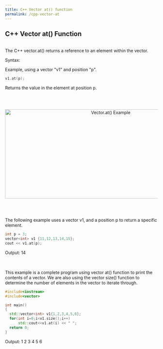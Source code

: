 ```yaml
---
title: C++ Vector at() function
permalink: /cpp-vector-at
---
```


## C++ Vector at() Function
<br/>
The C++ vector.at() returns a reference to an element within the vector.

Syntax:

Example, using a vector "v1" and position "p".
```cpp
v1.at(p);
```
Returns the value in the element at position p.

<br/><br/>
<p align="center">
<img width="681" height="293" src="images\videos\Cpp11\vector_at.jpg" title="Vector.at() Example">
</p>
<br/><br/>

The following example uses a vector v1, and a position p to return a specific element.
```cpp
int p = 3;
vector<int> v1 {11,12,13,14,15};
cout << v1.at(p);
```
Output: 14
<br/><br/><br/>

This example is a complete program using vector at() function to print the contents of a vector. We are also using the vector size() function to determine the number of elements in the vector to iterate through.

```cpp
#include<iostream>  
#include<vector>  

int main()  
{  
  std::vector<int> v1{1,2,3,4,5,6};  
  for(int i=0;i<v1.size();i++)  
      std::cout<<v1.at(i) << " ";  
  return 0;   
}  
```
Output: 1 2 3 4 5 6

<br/><br/>
